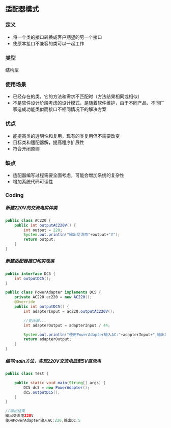 ## 适配器模式

### 定义
+ 将一个类的接口转换成客户期望的另一个接口
+ 使原本接口不兼容的类可以一起工作

### 类型
结构型
### 使用场景
+ 已经存在的类，它的方法和需求不匹配时（方法结果相同或相似）
+ 不是软件设计阶段考虑的设计模式，是随着软件维护，由于不同产品、不同厂家造成功能类似而接口不相同情况下的解决方案

### 优点
+ 能提高类的透明性和复用，现有的类复用但不需要改变
+ 目标类和适配器解，提高程序扩展性
+ 符合开闭原则

### 缺点
+ 适配器编写过程需要全面考虑，可能会增加系统的复杂性
+ 增加系统代码可读性

### Coding 
##### 新建220V的交流电实体类
```java
public class AC220 {
    public int outputAC220V() {
        int output = 220;
        System.out.println("输出交流电"+output+"V");
        return output;
    }
}
```
##### 新建适配器接口和实现类
```java
public interface DC5 {
    int outputDC5();
}
```
```java
public class PowerAdapter implements DC5 {
    private AC220 ac220 = new AC220();
    @Override
    public int outputDC5() {
        int adapterInput = ac220.outputAC220V();

        //变压器...
        int adapterOutput = adapterInput / 44;

        System.out.println("使用PowerAdapter输入AC:"+adapterInput+",输出DC:" + adapterOutput);
        return adapterOutput;
    }
}
```
##### 编写main方法，实现220V交流电适配5V直流电
```java
public class Test {

    public static void main(String[] args) {
        DC5 dc5 = new PowerAdapter();
        dc5.outputDC5();
    }
}

//输出结果
输出交流电220V
使用PowerAdapter输入AC:220,输出DC:5
```
